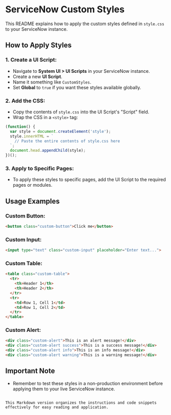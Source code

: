 


# ServiceNow Custom Styles

This README explains how to apply the custom styles defined in `style.css` to your ServiceNow instance.

## How to Apply Styles

### 1. Create a UI Script:

- Navigate to **System UI > UI Scripts** in your ServiceNow instance.
- Create a new **UI Script**.
- Name it something like `CustomStyles`.
- Set **Global** to `true` if you want these styles available globally.

### 2. Add the CSS:

- Copy the contents of `style.css` into the UI Script's "Script" field.
- Wrap the CSS in a `<style>` tag:

```javascript
(function() {
  var style = document.createElement('style');
  style.innerHTML = `
    // Paste the entire contents of style.css here
  `;
  document.head.appendChild(style);
})();
```

### 3. Apply to Specific Pages:

- To apply these styles to specific pages, add the UI Script to the required pages or modules.

## Usage Examples

### Custom Button:

```html
<button class="custom-button">Click me</button>
```

### Custom Input:

```html
<input type="text" class="custom-input" placeholder="Enter text...">
```

### Custom Table:

```html
<table class="custom-table">
  <tr>
    <th>Header 1</th>
    <th>Header 2</th>
  </tr>
  <tr>
    <td>Row 1, Cell 1</td>
    <td>Row 1, Cell 2</td>
  </tr>
</table>
```

### Custom Alert:

```html
<div class="custom-alert">This is an alert message!</div>
<div class="custom-alert success">This is a success message!</div>
<div class="custom-alert info">This is an info message!</div>
<div class="custom-alert warning">This is a warning message!</div>
```

## Important Note

- Remember to test these styles in a non-production environment before applying them to your live ServiceNow instance.
```

This Markdown version organizes the instructions and code snippets effectively for easy reading and application.
